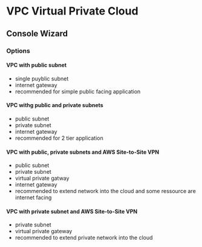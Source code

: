 # VPC Virtual Private Cloud

## Console Wizard

### Options

#### VPC with public subnet
- single puyblic subnet
- internet gateway
- recommended for simple public facing application
#### VPC withg public and private subnets
- public subnet
- private subnet
- internet gateway
- recommended for 2 tier application
#### VPC with public, private subnets and AWS Site-to-Site VPN
- public subnet
- private subnet
- virtual private gatway
- internet gateway
- recommended to extend network into the cloud and some ressource are internet facing
#### VPC with private subnet and AWS Site-to-Site VPN
- private subnet
- virtual private gateway
- recommended to extend private network into the cloud
